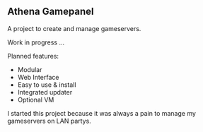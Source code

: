 Athena Gamepanel
----
A project to create and manage gameservers.

Work in progress ...

Planned features:
* Modular
* Web Interface
* Easy to use & install
* Integrated updater
* Optional VM

I started this project because it was always a pain to manage my gameservers on LAN partys.

